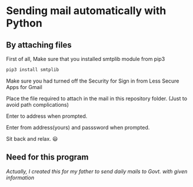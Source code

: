# Sending mail automatically with Python

## By attaching files

First of all, Make sure that you installed smtplib module from pip3

```sh
pip3 install smtplib
```
Make sure you had turned off the Security for Sign in from Less Secure Apps for Gmail


Place the file required to attach in the mail in this repository folder. (Just to avoid path complications)

Enter to address when prompted.

Enter from address(yours) and passsword when prompted.

Sit back and relax. :smiley:

## Need for this program

*Actually, I created this for my father to send daily mails to Govt. with given information*
